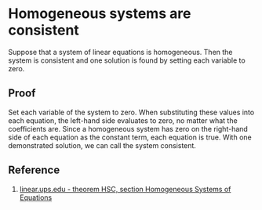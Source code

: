 # Homogeneous systems are consistent

Suppose that a system of linear equations is homogeneous. Then the system is consistent and one solution is found by setting each variable to zero.

## Proof

Set each variable of the system to zero. When substituting these values into each equation, the left-hand side evaluates to zero, no matter what the coefficients are. Since a homogeneous system has zero on the right-hand side of each equation as the constant term, each equation is true. With one demonstrated solution, we can call the system consistent.

## Reference

1. [linear.ups.edu - theorem HSC, section Homogeneous Systems of Equations](http://linear.ups.edu/html/section-HSE.html)